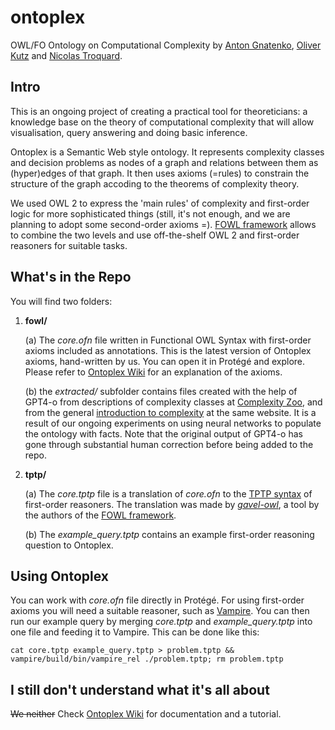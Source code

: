 # ontoplex
OWL/FO Ontology on Computational Complexity by [Anton Gnatenko](https://gnatenko.github.io), [Oliver Kutz](https://www.inf.unibz.it/~okutz/) and [Nicolas Troquard](https://gssi.it/people/professors/lectures-computer-science/item/24936-troquard-nicolas).


## Intro

This is an ongoing project of creating a practical tool for theoreticians: a knowledge base on the theory of computational complexity that will allow visualisation, query answering and doing basic inference.

Ontoplex is a Semantic Web style ontology. It represents complexity classes and decision problems as nodes of a graph and relations between them as (hyper)edges of that graph. It then uses axioms (=rules) to constrain the structure of the graph accoding to the theorems of complexity theory.

We used OWL 2 to express the 'main rules' of complexity and first-order logic for more sophisticated things (still, it's not enough, and we are planning to adopt some second-order axioms =). [FOWL framework]((https://doi.org/10.3233/SW-243440)) allows to combine the two levels and use off-the-shelf OWL 2 and first-order reasoners for suitable tasks.


## What's in the Repo

You will find two folders:

1. **fowl/**

    (a) The *core.ofn* file written in Functional OWL Syntax with first-order axioms included as annotations. This is the latest version of Ontoplex axioms, hand-written by us. You can open it in Protégé and explore. Please refer to [Ontoplex Wiki](https://github.com/gnatenko/ontoplex/wiki) for an explanation of the axioms. 

    (b) the *extracted/* subfolder contains files created with the help of GPT4-o from descriptions of complexity classes at [Complexity Zoo](https://complexityzoo.net), and from the general [introduction to complexity](https://complexityzoo.net/Petting_Zoo) at the same website. It is a result of our ongoing experiments on using neural networks to populate the ontology with facts. Note that the original output of GPT4-o has gone through substantial human correction before being added to the repo.

2. **tptp/**

    (a) The *core.tptp* file is a translation of *core.ofn* to the [TPTP syntax](https://tptp.org/TPTP/SyntaxBNF.html) of first-order reasoners. The translation was made by [*gavel-owl*](https://github.com/gavel-tool/python-gavel-owl), a tool by the authors of the [FOWL framework]((https://doi.org/10.3233/SW-243440)).

    (b) The *example_query.tptp* contains an example first-order reasoning question to Ontoplex.


## Using Ontoplex

You can work with *core.ofn* file directly in Protégé. For using first-order axioms you will need a suitable reasoner, such as [Vampire](https://vprover.github.io). You can then run our example query by merging *core.tptp* and *example_query.tptp* into one file and feeding it to Vampire. This can be done like this:

```
cat core.tptp example_query.tptp > problem.tptp && vampire/build/bin/vampire_rel ./problem.tptp; rm problem.tptp
```

## I still don't understand what it's all about

~~We neither~~ Check [Ontoplex Wiki](https://github.com/gnatenko/ontoplex/wiki) for documentation and a tutorial.